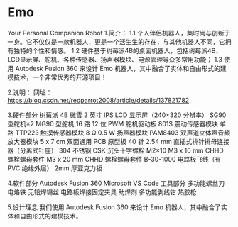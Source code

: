 # Emo
Your Personal Companion Robot
1.简介：
  1.1 个人伴侣机器人，集时尚与创新于一身。它不仅仅是一款机器人，更是一个活生生的存在，与其他机器人不同，它拥有独特的个性和情感。
  1.2 硬件基于树莓派4B的桌面机器人，包括树莓派4B、LCD显示屏、舵机、各种传感器、扬声器模块、电源管理等众多常用功能；
  1.3 使用 Autodesk Fusion 360 来设计 Emo 机器人，其中融合了实体和自由形式的建模技术，一个非常优秀的开源项目！

2.说明：
  网址： https://blog.csdn.net/redparrot2008/article/details/137821782



3.硬件部分
  树莓派 4B
  微雪 2 英寸 IPS LCD 显示屏（240×320 分辨率）
  SG90 型舵机×2
  MG90 型舵机
  16 路 12 位 PWM 舵机驱动板
  801S 震动传感器模块
  单路 TTP223 触摸传感器模块
  8 Ω 0.5 W 扬声器模块
  PAM8403 双声道立体声音频放大器模块
  5 x 7 cm 双面通用 PCB 原型板
  40 针 2.54 mm 直插式排针排母连接器（分离式针座）
  304 不锈钢 CSK 沉头十字螺栓 M2×10
  M3 x 10 mm CHHD 螺栓螺母套件
  M3 x 20 mm CHHD 螺栓螺母套件
  B-30-1000 电路板飞线（有 PVC 绝缘外层）
  2mm 厚亚克力板

4.软件部分
  Autodesk Fusion 360
  Microsoft VS Code
  工具部分
  多功能螺丝刀
  电烙铁
  无铅焊锡丝
  电路板焊接固定夹具
  助焊剂
  多功能剥线钳
  热胶枪

5.设计理念
  我们使用 Autodesk Fusion 360 来设计 Emo 机器人，其中融合了实体和自由形式的建模技术。






